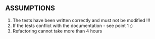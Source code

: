 ASSUMPTIONS
-----------
1. The tests have been written correctly and must not be modified !!!
2. If the tests conflict with the documentation - see point 1 :)
3. Refactoring cannot take more than 4 hours
